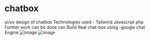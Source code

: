 # chatbox
ui/ux design of chatbox
Technologies used -
Tailwind
Javascript
php
Further work can be done 
can Build Real chat-box using -google chat Engine 
![image](https://user-images.githubusercontent.com/97585972/174479933-b2b61b22-5efd-4996-984a-02d282c0cc42.png)
![image](https://user-images.githubusercontent.com/97585972/174498557-5fce306c-b762-4671-a079-4eca995f6f43.png)
